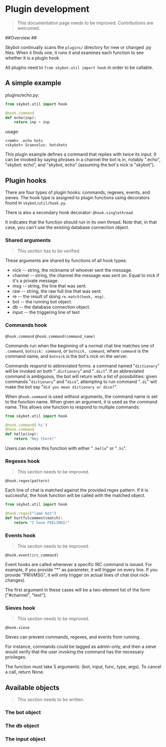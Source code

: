 # Plugin development #


> This documentation page needs to be improved. Contributions are welcomed.

##Overview ##

Skybot continually scans the `plugins/` directory for new or changed .py
files. When it finds one, it runs it and examines each function to see whether
it is a plugin hook.

All plugins need to `from skybot.util import hook` in order to be callable.


## A simple example ##

plugins/echo.py:

```python
from skybot.util import hook

@hook.command
def echo(inp):
    return inp + inp
```

usage:

    <rmmh> .echo hots
    <skybot> Scaevolus: hotshots


This plugin example defines a command that replies with twice its input. It
can be invoked by saying phrases in a channel the bot is in, notably ".echo",
"skybot: echo", and "skybot, echo" (assuming the bot's nick is "skybot").


## Plugin hooks ##

There are four types of plugin hooks: commands, regexes, events, and sieves.
The hook type is assigned to plugin functions using decorators found
in `skybot/util/hook.py`.


There is also a secondary hook decorator: `@hook.singlethread`

It indicates that the function should run in its own thread. Note that, in
that case, you can't use the existing database connection object.

### Shared arguments ###

> This section has to be verified.

These arguments are shared by functions of all hook types:

* nick -- string, the nickname of whoever sent the message.
* channel -- string, the channel the message was sent on. Equal to nick if
  it's a private message.
* msg -- string, the line that was sent.
* raw -- string, the raw full line that was sent.
* re -- the result of doing `re.match(hook, msg)`.
* bot -- the running bot object.
* db -- the database connection object.
* input -- the triggering line of text

### Commands hook ###

`@hook.command`
`@hook.command(command_name)`

Commands run when the beginning of a normal chat line matches one of
`.command`, `botnick: command`, or `botnick, command`, where `command` is the
command name, and `botnick` is the bot's nick on the server.

Commands respond to abbreviated forms: a command named "`dictionary`" will be
invoked on both "`.dictionary`" and "`.dict`". If an abbreviated command is
ambiguous, the bot will return with a list of possibilities: given commands
"`dictionary`" and "`dice`", attempting to run command "`.di`" will make the
bot say "`did you mean dictionary or dice?`".

When `@hook.command` is used without arguments, the command name is set to the
function name. When given an argument, it is used as the command name. This
allows one function to respond to multiple commands:

```python
from skybot.util import hook

@hook.command('hi')
@hook.command
def hello(inp):
    return "Hey there!"
```

Users can invoke this function with either "`.hello`" or "`.hi`".

### Regexes hook ###

> This section needs to be improved.

`@hook.regex(pattern)`

Each line of chat is matched against the provided regex pattern. If it is
successful, the hook function will be called with the matched object.

```python
from skybot.util import hook

@hook.regex("lame bot")
def hurtfulcomment(match):
    return "I have FEELINGS!"
```

### Events hook ###

> This section needs to be improved.

`@hook.event(irc_command)`

Event hooks are called whenever a specific IRC command is issued. For example,
if you provide "*" as parameter, it will trigger on every line. If you provide
"PRIVMSG", it will only trigger on actual lines of chat (not nick-changes).

The first argument in these cases will be a two-element list of the form
["#channel", "text"].

### Sieves hook ###

> This section needs to be improved.

`@hook.sieve`

Sieves can prevent commands, regexes, and events from running.

For instance, commands could be tagged as admin-only, and then a sieve would
verify that the user invoking the command has the necessary privileges.

The function must take 5 arguments: (bot, input, func, type, args).
To cancel a call, return None.

## Available objects ##

> This section needs to be written.

### The bot object ###

### The db object ###

### The input object ###

